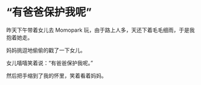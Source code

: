 # “有爸爸保护我呢”

昨天下午带着女儿去 Momopark 玩，由于路上人多，天还下着毛毛细雨，于是我抱着她走。

妈妈挑逗地偷偷的戳了一下女儿。

女儿嘻嘻笑着说：“有爸爸保护我呢。”

然后把手缩到了我的怀里，笑着看着妈妈。

